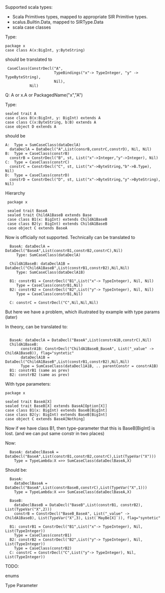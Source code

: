 


Supported scala types:

- Scala Primitives types, mapped to appropriate SIR Primitive types.
- scalus.Builtin.Data, mapped to SIRType.Data
- scala case classes 

Type:
```
package x
case class A(x:BigInt, y:ByteString)
```
should be translated to
```
 CaseClass(ConstrDecl("A",
                      TypeBindings("x"-> TypeInteger, "y" -> TypeByteString), 
                      Nil),
           Nil)
```

Q:  A or x.A or PackagedName("x","A")


Type:
```
sealed trait A
case class B(x:BigInt, y: BigInt) extends A
case class C(x:ByteString, b:B) extends A
case object D extends A
```

should be
```
A:  Type = SumCaseClass(dataDeclA)
  dataDeclA = DataDecl("A",List(consrB,constrC,constrD), Nil, Nil)
B:  Type = CaseClass(constrB)
  constrB = ConstrDecl("B", st, List("x"->Integer,"y"->Integer), Nil)
C:  Type = CaseClass(constrC)
  constrC = ConstrDecl("C", st, List("x"->ByteString,"b"->B.Type), Nil)
D:  Type = CaseClass(constrD)
  constrD = ConstrDecl("D", st, List("x"->ByteString,"y"->ByteString), Nil)

```


Hierarchy
```
 package x

 sealed trait BaseA
 sealed trait ChildA1BaseB extends Base
 case class B1(x: BigInt) extends ChildA1BaseB 
 case class B2(y: BigInt) extends ChildA1BaseB 
 case object C extends BaseA

```
 Now is officially not supported.
 Technically can be translated to

```
  BaseA: dataDeclA = DataDecl("BaseA",List(constrB1,constrB2,constrC),Nil)
     Type: SumCaseClass(dataDeclA)

  ChildA1BaseB: dataDeclA1B = DataDecl("ChildA1BaseB",List(constrB1,constrB2),Nil,Nil)
     Type: SumCaseClass(dataDeclA1B)

  B1: constrB1 = ConstrDecl("B1",List("x"-> TypeInteger), Nil, Nil)
     Type = CaseClass(constrB1,Nil)
  B2: constrB2 = ConstrDecl("B2",List("y"-> TypeInteger), Nil, Nil)
     Type = CaseClass(constrB1,Nil)

  C: constrC = ConstrDecl("C",Nil,Nil,Nil)

```

But here we have a problem, which illustrated by example with type params (later)



 In theory, can be translated to:
```

  BaseA: dataDeclA = DataDecl("BaseA",List(constrA1B,constrC),Nil)
  ChildA1BaseB: 
       constrA1B: ConstrDecl("ChildA1BaseB_BaseA", List("_value" -> ChildA1BaseB)), flag="syntetic"
       dataDeclA1B = DataDecl("ChildA1BaseB",List(constrB1,constrB2),Nil,Nil)
       Type = SumCaseClass(dataDecl1A1B, .. parentConstr = constrA1B)
  B1: constrB1 (same as prev)  
  B2: constrB2 (same as prev)  

```

With type parameters:

```
package x

sealed trait BaseA[X]
sealed trait BaseB[X] extends BaseA[Option[X]]
case class B1(x: BigInt) extends BaseB[BigInt]
case class B2(y: BigInt) extends BaseB[BigInt]
case object C extends BaseA[Nothing]
```

Now if we have class B1, then type-parameter that this is BaseB[BigInt] is lost. 
(and we can put same constr in two places)

Now:
```
  BaseA: dataDeclBaseA = DataDecl("BaseA",List(constrB1,constrB2,constrC),List(TypeVar("X")))
    Type = TypeLambda:X =>> SumCaseClass(dataDeclBaseA,X)
```



Should be:
```
  BaseA: 
    dataDeclBaseA = DataDecl("BaseA",List(constrBaseB,constrC),List(TypeVar("X",1)))
    Type = TypeLambda:X =>> SumCaseClass(dataDeclBaseA,X)

  BaseB: 
    dataDeclBaseB = DataDecl("BaseB",List(constrB1, constrB2), List(TypeVar("X",2)))
    constrB = ConstrDecl("BaseB_BaseA", List("_value" -> ChildA1BaseB), List(TypeVar("X",3), List(`MayBe[X]`)), flag="syntetic"
 
  B1: constrB1 = ConstrDecl("B1",List("x"-> TypeInteger), Nil, List(TypeInteger))
    Type = CaseClass(constrB1)
  B2: constrB2 = ConstrDecl("B2",List("y"-> TypeInteger), Nil, List(TypeInteger))
    Type = CaseClass(constrB2)
  C: constrC = ConstrDecl("C",List("y"-> TypeInteger), Nil, List(TypeInteger))
```





TODO:

 enums

 Type Parameter
